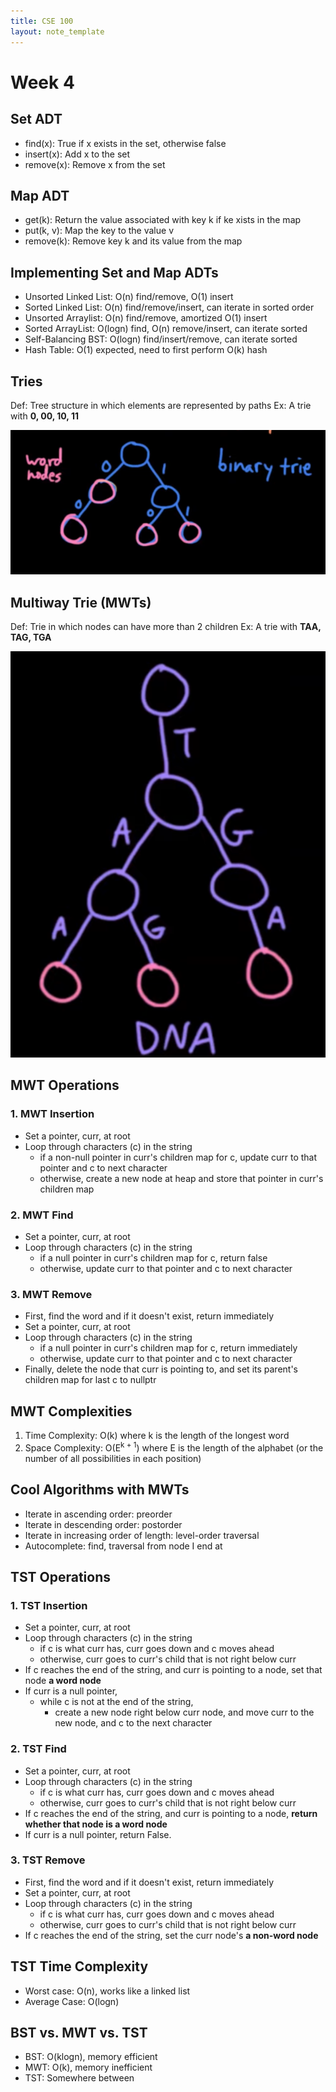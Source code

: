 ```yaml
---
title: CSE 100
layout: note_template
---
```


# Week 4

## Set ADT

- find(x): True if x exists in the set, otherwise false
- insert(x): Add x to the set
- remove(x): Remove x from the set

## Map ADT

- get(k): Return the value associated with key k if ke xists in the map
- put(k, v): Map the key to the value v
- remove(k): Remove key k and its value from the map

## Implementing Set and Map ADTs

- Unsorted Linked List: O(n) find/remove, O(1) insert
- Sorted Linked List: O(n) find/remove/insert, can iterate in sorted order
- Unsorted Arraylist: O(n) find/remove, amortized O(1) insert
- Sorted ArrayList: O(logn) find, O(n) remove/insert, can iterate sorted
- Self-Balancing BST: O(logn) find/insert/remove, can iterate sorted
- Hash Table: O(1) expected, need to first perform O(k) hash

## Tries

Def: Tree structure in which elements are represented by paths
Ex: A trie with **0, 00, 10, 11**

![image](/assets/images/cse_100/week_4/binary_trie.png)

## Multiway Trie (MWTs)

Def: Trie in which nodes can have more than 2 children
Ex: A trie with **TAA, TAG, TGA**

![image](/assets/images/cse_100/week_4/mwt.png)

## MWT Operations

### 1. MWT Insertion

- Set a pointer, curr, at root
- Loop through characters (c) in the string
    - if a non-null pointer in curr's children map for c, update curr to that pointer and c to next character
    - otherwise, create a new node at heap and store that pointer in curr's children map

### 2. MWT Find

- Set a pointer, curr, at root
- Loop through characters (c) in the string
    - if a null pointer in curr's children map for c, return false
    - otherwise, update curr to that pointer and c to next character

### 3. MWT Remove

- First, find the word and if it doesn't exist, return immediately
- Set a pointer, curr, at root
- Loop through characters (c) in the string
    - if a null pointer in curr's children map for c, return immediately
    - otherwise, update curr to that pointer and c to next character
- Finally, delete the node that curr is pointing to, and set its parent's children map for last c to nullptr

## MWT Complexities

1. Time Complexity: O(k) where k is the length of the longest word
2. Space Complexity: O(E<sup>k + 1</sup>) where E is the length of the alphabet (or the number of all possibilities in each position)

## Cool Algorithms with MWTs

- Iterate in ascending order: preorder
- Iterate in descending order: postorder
- Iterate in increasing order of length: level-order traversal
- Autocomplete: find, traversal from node I end at

## TST Operations

### 1. TST Insertion

- Set a pointer, curr, at root
- Loop through characters (c) in the string
    - if c is what curr has, curr goes down and c moves ahead
    - otherwise, curr goes to curr's child that is not right below curr
- If c reaches the end of the string, and curr is pointing to a node, set that node **a word node**
- If curr is a null pointer,
    - while c is not at the end of the string,
        - create a new node right below curr node, and move curr to the new node, and c to the next character

### 2. TST Find

- Set a pointer, curr, at root
- Loop through characters (c) in the string
    - if c is what curr has, curr goes down and c moves ahead
    - otherwise, curr goes to curr's child that is not right below curr
- If c reaches the end of the string, and curr is pointing to a node, **return whether that node is a word node**
- If curr is a null pointer, return False.

### 3. TST Remove

- First, find the word and if it doesn't exist, return immediately
- Set a pointer, curr, at root
- Loop through characters (c) in the string
    - if c is what curr has, curr goes down and c moves ahead
    - otherwise, curr goes to curr's child that is not right below curr
- If c reaches the end of the string, set the curr node's **a non-word node**

## TST Time Complexity

- Worst case: O(n), works like a linked list
- Average Case: O(logn)

## **BST vs. MWT vs. TST**

- BST: O(klogn), memory efficient
- MWT: O(k), memory inefficient
- TST: Somewhere between